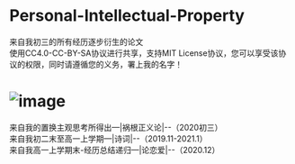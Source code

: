# Personal-Intellectual-Property
来自我初三的所有经历逐步衍生的论文  
使用CC4.0-CC-BY-SA协议进行共享，支持MIT License协议，您可以享受该协议的权限，同时请遵循您的义务，署上我的名字！
# ![image](https://upload.wikimedia.org/wikipedia/commons/thumb/d/d0/CC-BY-SA_icon.svg/88px-CC-BY-SA_icon.svg.png)
来自我的置换主观思考所得出—|祸根正义论|--（2020初三）  
来自我初二末至高一上学期—|诗词|--（2019.11-2021.1）  
来自我高一上学期末-经历总结递归—|论恋爱|--（2020.12）
